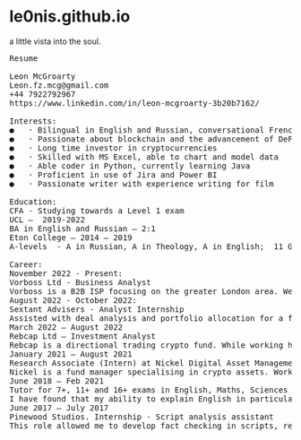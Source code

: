 # le0nis.github.io
a little vista into the soul.

<pre>
Resume
 
Leon McGroarty 
Leon.fz.mcg@gmail.com
+44 7922792967
https://www.linkedin.com/in/leon-mcgroarty-3b20b7162/

Interests:
●	· Bilingual in English and Russian, conversational French, basic Italian
●	· Passionate about blockchain and the advancement of DeFi and Web 3.0
●	· Long time investor in cryptocurrencies
●	· Skilled with MS Excel, able to chart and model data
●	· Able coder in Python, currently learning Java
●	· Proficient in use of Jira and Power BI
●	· Passionate writer with experience writing for film
 
Education:
CFA - Studying towards a Level 1 exam 
UCL –  2019-2022	
BA in English and Russian – 2:1
Eton College – 2014 – 2019 
A-levels  - A in Russian, A in Theology, A in English;  11 GCSE’s Achieved - 9 A*, 2 A

Career:
November 2022 - Present:
Vorboss Ltd - Business Analyst
Vorboss is a B2B ISP focusing on the greater London area. We began selling to customers around the time I joined. During my first 3 months I assisted in scaling the commercial aspect of the business, creating reports on the existing market, collating and analysing information across the company for board meetings and aiding in the general strategic outlook of the company. I continue to excel in this capacity but have now also expanded to Revenue Operations Analyst where I scrape data from our CRM platforms and utilising Power BI and Excel scrutinise performance and existing strategy. 
August 2022 - October 2022:
Sextant Advisers - Analyst Internship
Assisted with deal analysis and portfolio allocation for a family office. This gave me valuable real-world financial experience and helped me to hone my financial modelling skills as well as improving my value perception for various asset classes.
March 2022 – August 2022
Rebcap Ltd – Investment Analyst
Rebcap is a directional trading crypto fund. While working here I have improved my understanding of market influence on crypto currency trades as well as honed my ability to analyse the direction of the crypto market as well as specific tokens and NFTs. I was tasked with managing the funds portfolio as well as suggesting and reviewing investment strategy. As a remote job this role also helped me to improve my presenting skills and my attention to detail as it was vital my analysis be watertight.
January 2021 – August 2021
Research Associate (Intern) at Nickel Digital Asset Management
Nickel is a fund manager specialising in crypto assets. Working at Nickel allowed me to develop my understanding of the crypto space, and concisely express it in a wide variety of research projects I was asked to undertake: both analytically interpreting research and understanding data as well as gaining invaluable experience sitting in and pitching to investors. I utilised my knowledge of Python to build basic APIs to scrape data to model and also assisted in creating a sentiment analysis algorithm for the fund.
June 2018 – Feb 2021
Tutor for 7+, 11+ and 16+ exams in English, Maths, Sciences and Latin
I have found that my ability to explain English in particular only furthered my own understanding and unique interpretation of the language. Able to lead by example and command authority.
June 2017 – July 2017     
Pinewood Studios. Internship - Script analysis assistant
This role allowed me to develop fact checking in scripts, researching and dissecting the crux of the story thematically in order to deliver results within set deadlines.
</pre>
